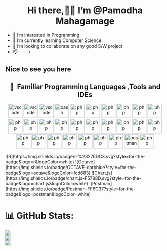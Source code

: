 
<h1 align="center">Hi there,👋👋 I’m @Pamodha Mahagamage</h1> 

+ 👀 I’m interested in Programming 
+ 🌱 I’m currently learning Computer Science
+ 💞️ I’m looking to collaborate on any good S/W project
+ 📫 --->

<h2>Nice to see you here</h2> 

<h2 align="center"> 🚀 &nbsp;Familiar Programming Languages ,Tools and IDEs</h2>

  <p align="center">
    <img src="https://cdn.jsdelivr.net/gh/devicons/devicon/icons/vscode/vscode-original.svg" alt="vscode" width="45" height="45"/>
    <img src="https://cdn.jsdelivr.net/gh/devicons/devicon/icons/jupyter/jupyter-original.svg" alt="vscode" width="45" height="45"/>
    <img src="https://cdn.jsdelivr.net/gh/devicons/devicon/icons/atom/atom-original.svg" alt="vscode" width="45" height="45"/>     
    <img src="https://cdn.jsdelivr.net/gh/devicons/devicon/icons/bash/bash-original.svg" alt="bash" width="45" height="45"/>
    <img src="https://cdn.jsdelivr.net/gh/devicons/devicon/icons/c/c-original.svg" alt="php" width="45" height="45"/>   
    <img src="https://cdn.jsdelivr.net/gh/devicons/devicon/icons/cplusplus/cplusplus-original.svg" alt="php" width="45" height="45"/> 
    <img src="https://cdn.jsdelivr.net/gh/devicons/devicon/icons/python/python-original.svg" alt="php" width="45" height="45"/>
    <img src="https://cdn.jsdelivr.net/gh/devicons/devicon/icons/javascript/javascript-original.svg" alt="php" width="45" height="45"/>
    <img src="https://cdn.jsdelivr.net/gh/devicons/devicon/icons/typescript/typescript-original.svg" alt="php" width="45" height="45"/>
    <img src="https://cdn.jsdelivr.net/gh/devicons/devicon/icons/java/java-original.svg" alt="php" width="45" height="45"/>
    <img src="https://cdn.jsdelivr.net/gh/devicons/devicon/icons/scala/scala-original.svg" alt="php" width="45" height="45"/>
    <img src="https://cdn.jsdelivr.net/gh/devicons/devicon/icons/dart/dart-original.svg" alt="php" width="45" height="45"/>
    <img src="https://cdn.jsdelivr.net/gh/devicons/devicon/icons/flutter/flutter-original.svg" alt="php" width="45" height="45"/>
    <img src="https://cdn.jsdelivr.net/gh/devicons/devicon/icons/php/php-original.svg" alt="php" width="45" height="45"/>
    <img src="https://cdn.jsdelivr.net/gh/devicons/devicon/icons/html5/html5-original.svg" alt="php" width="45" height="45"/>
    <img src="https://cdn.jsdelivr.net/gh/devicons/devicon/icons/css3/css3-original.svg" alt="php" width="45" height="45"/>
    <img src="https://cdn.jsdelivr.net/gh/devicons/devicon/icons/react/react-original.svg" alt="php" width="45" height="45"/>
    <img src="https://cdn.jsdelivr.net/gh/devicons/devicon/icons/materialui/materialui-original.svg" alt="php" width="45" height="45"/>
    <img src="https://cdn.jsdelivr.net/gh/devicons/devicon/icons/nodejs/nodejs-original.svg" alt="php" width="45" height="45"/>
    <img src="https://cdn.jsdelivr.net/gh/devicons/devicon/icons/express/express-original.svg" alt="php" width="45" height="45"/>
    <img src="https://cdn.jsdelivr.net/gh/devicons/devicon/icons/docker/docker-original.svg" alt="php" width="45" height="45"/>
    <img src="https://cdn.jsdelivr.net/gh/devicons/devicon/icons/kubernetes/kubernetes-plain.svg" alt="php" width="45" height="45"/>
    <img src="https://cdn.jsdelivr.net/gh/devicons/devicon/icons/apache/apache-original.svg" alt="php" width="45" height="45"/>      
    <img src="https://cdn.jsdelivr.net/gh/devicons/devicon/icons/mysql/mysql-original.svg" alt="php" width="45" height="45"/>
    <img src="https://cdn.jsdelivr.net/gh/devicons/devicon/icons/mongodb/mongodb-original.svg" alt="php" width="45" height="45"/>  
    <img src="https://cdn.jsdelivr.net/gh/devicons/devicon/icons/firebase/firebase-plain.svg" alt="php" width="45" height="45"/> 
    <img src="https://cdn.jsdelivr.net/gh/devicons/devicon/icons/linux/linux-original.svg" alt="php" width="45" height="45"/>
   <a href="https://postman.com" target="_blank" rel="noreferrer"> <img src="https://www.vectorlogo.zone/logos/getpostman/getpostman-icon.svg" alt="postman" width="45" height="45"/> </a>
   <img src="https://cdn.jsdelivr.net/gh/devicons/devicon/icons/figma/figma-original.svg" alt="php" width="45" height="45"/>
                
   
  
  </p>
   ![R](https://img.shields.io/badge/r-%23276DC3.svg?style=for-the-badge&logo=r&logoColor=white) 
   ![Octave](https://img.shields.io/badge/OCTAVE-darkblue?style=for-the-badge&logo=octave&logoColor=fcd683)
   ![Chart.js](https://img.shields.io/badge/chart.js-F5788D.svg?style=for-the-badge&logo=chart.js&logoColor=white)
   ![Postman](https://img.shields.io/badge/Postman-FF6C37?style=for-the-badge&logo=postman&logoColor=white)
  
  # 📊 GitHub Stats:
![](https://github-readme-stats.vercel.app/api?username=PSMahagamage&theme=dark&hide_border=false&include_all_commits=true&count_private=true)<br/>
![](https://github-readme-streak-stats.herokuapp.com/?user=PSMahagamage&theme=dark&hide_border=false)<br/>
![](https://github-readme-stats.vercel.app/api/top-langs/?username=malithiperera&theme=dark&hide_border=false&include_all_commits=true&count_private=true&layout=compact)



